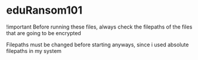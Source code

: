 # eduRansom101

!important
Before running these files, always check the filepaths of the files that are going to be encrypted

Filepaths must be changed before starting anyways, since i used absolute filepaths in my system

